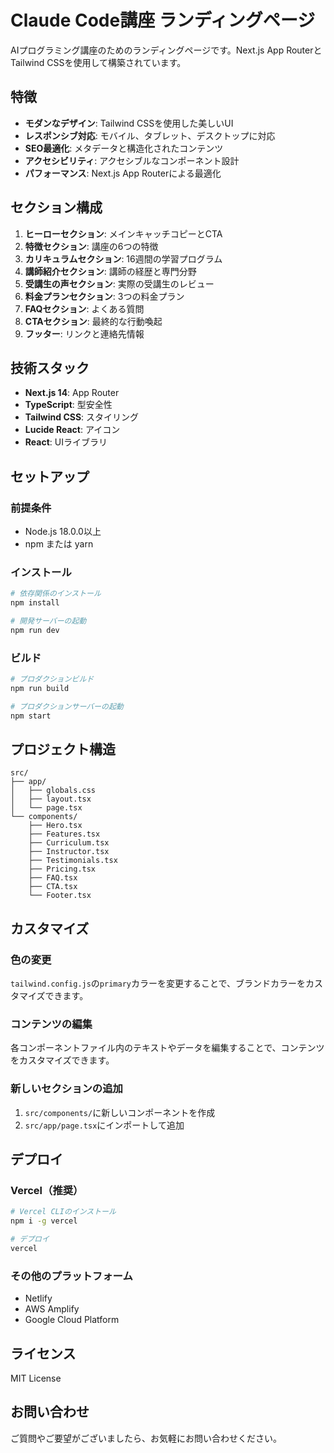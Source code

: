 # Claude Code講座 ランディングページ

AIプログラミング講座のためのランディングページです。Next.js App RouterとTailwind CSSを使用して構築されています。

## 特徴

- **モダンなデザイン**: Tailwind CSSを使用した美しいUI
- **レスポンシブ対応**: モバイル、タブレット、デスクトップに対応
- **SEO最適化**: メタデータと構造化されたコンテンツ
- **アクセシビリティ**: アクセシブルなコンポーネント設計
- **パフォーマンス**: Next.js App Routerによる最適化

## セクション構成

1. **ヒーローセクション**: メインキャッチコピーとCTA
2. **特徴セクション**: 講座の6つの特徴
3. **カリキュラムセクション**: 16週間の学習プログラム
4. **講師紹介セクション**: 講師の経歴と専門分野
5. **受講生の声セクション**: 実際の受講生のレビュー
6. **料金プランセクション**: 3つの料金プラン
7. **FAQセクション**: よくある質問
8. **CTAセクション**: 最終的な行動喚起
9. **フッター**: リンクと連絡先情報

## 技術スタック

- **Next.js 14**: App Router
- **TypeScript**: 型安全性
- **Tailwind CSS**: スタイリング
- **Lucide React**: アイコン
- **React**: UIライブラリ

## セットアップ

### 前提条件

- Node.js 18.0.0以上
- npm または yarn

### インストール

```bash
# 依存関係のインストール
npm install

# 開発サーバーの起動
npm run dev
```

### ビルド

```bash
# プロダクションビルド
npm run build

# プロダクションサーバーの起動
npm start
```

## プロジェクト構造

```
src/
├── app/
│   ├── globals.css
│   ├── layout.tsx
│   └── page.tsx
└── components/
    ├── Hero.tsx
    ├── Features.tsx
    ├── Curriculum.tsx
    ├── Instructor.tsx
    ├── Testimonials.tsx
    ├── Pricing.tsx
    ├── FAQ.tsx
    ├── CTA.tsx
    └── Footer.tsx
```

## カスタマイズ

### 色の変更

`tailwind.config.js`の`primary`カラーを変更することで、ブランドカラーをカスタマイズできます。

### コンテンツの編集

各コンポーネントファイル内のテキストやデータを編集することで、コンテンツをカスタマイズできます。

### 新しいセクションの追加

1. `src/components/`に新しいコンポーネントを作成
2. `src/app/page.tsx`にインポートして追加

## デプロイ

### Vercel（推奨）

```bash
# Vercel CLIのインストール
npm i -g vercel

# デプロイ
vercel
```

### その他のプラットフォーム

- Netlify
- AWS Amplify
- Google Cloud Platform

## ライセンス

MIT License

## お問い合わせ

ご質問やご要望がございましたら、お気軽にお問い合わせください。 